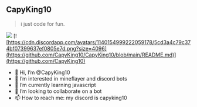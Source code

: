 ## CapyKing10
> i just code for fun.

![](https://komarev.com/ghpvc/?username=CapyKing10&color=lightgrey&style=for-the-badge)
[![https://cdn.discordapp.com/avatars/1140154999222059178/5cd3a4c79c374bf07399637ef0805e7d.png?size=4096](https://github.com/CapyKing10/CapyKing10/blob/main/README.md)](https://github.com/CapyKing10)


- 👋 Hi, I’m @CapyKing10
- 👀 I’m interested in mineflayer and discord bots
- 🌱 I’m currently learning javascript
- 💞️ I’m looking to collaborate on a bot
- 📫 How to reach me: my discord is capyking10
